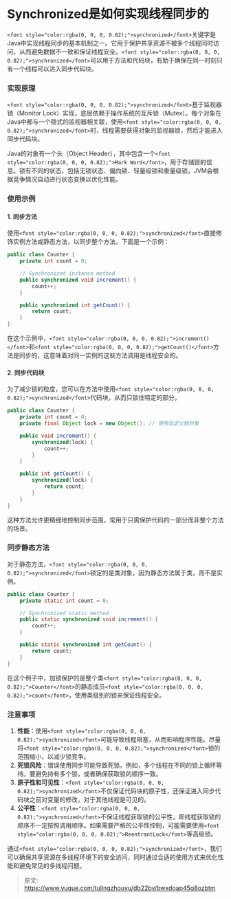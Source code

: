 # Synchronized是如何实现线程同步的

`<font style="color:rgba(0, 0, 0, 0.82);">synchronized</font>`<font style="color:rgba(0, 0, 0, 0.82);">关键字是Java中实现线程同步的基本机制之一。它用于保护共享资源不被多个线程同时访问，从而避免数据不一致和保证线程安全。</font>`<font style="color:rgba(0, 0, 0, 0.82);">synchronized</font>`<font style="color:rgba(0, 0, 0, 0.82);">可以用于方法和代码块，有助于确保在同一时刻只有一个线程可以进入同步代码块。</font>

### <font style="color:rgba(0, 0, 0, 0.82);">实现原理</font>
`<font style="color:rgba(0, 0, 0, 0.82);">synchronized</font>`<font style="color:rgba(0, 0, 0, 0.82);">基于监视器锁（Monitor Lock）实现，底层依赖于操作系统的互斥锁（Mutex）。每个对象在Java中都与一个隐式的监视器相关联，使用</font>`<font style="color:rgba(0, 0, 0, 0.82);">synchronized</font>`<font style="color:rgba(0, 0, 0, 0.82);">时，线程需要获得对象的监视器锁，然后才能进入同步代码块。</font>

<font style="color:rgba(0, 0, 0, 0.82);">Java的对象有一个头（Object Header），其中包含一个</font>`<font style="color:rgba(0, 0, 0, 0.82);">Mark Word</font>`<font style="color:rgba(0, 0, 0, 0.82);">，用于存储锁的信息。锁有不同的状态，包括无锁状态、偏向锁、轻量级锁和重量级锁，JVM会根据竞争情况自动进行状态变换以优化性能。</font>

### <font style="color:rgba(0, 0, 0, 0.82);">使用示例</font>
#### <font style="color:rgba(0, 0, 0, 0.82);">1. 同步方法</font>
<font style="color:rgba(0, 0, 0, 0.82);">使用</font>`<font style="color:rgba(0, 0, 0, 0.82);">synchronized</font>`<font style="color:rgba(0, 0, 0, 0.82);">直接修饰实例方法或静态方法，以同步整个方法。下面是一个示例：</font>

```java
public class Counter {  
    private int count = 0;  

    // Synchronized instance method  
    public synchronized void increment() {  
        count++;  
    }  

    public synchronized int getCount() {  
        return count;  
    }  
}
```

<font style="color:rgba(0, 0, 0, 0.82);">在这个示例中，</font>`<font style="color:rgba(0, 0, 0, 0.82);">increment()</font>`<font style="color:rgba(0, 0, 0, 0.82);">和</font>`<font style="color:rgba(0, 0, 0, 0.82);">getCount()</font>`<font style="color:rgba(0, 0, 0, 0.82);">方法是同步的，这意味着对同一实例的这些方法调用是线程安全的。</font>

#### <font style="color:rgba(0, 0, 0, 0.82);">2. 同步代码块</font>
<font style="color:rgba(0, 0, 0, 0.82);">为了减少锁的粒度，您可以在方法中使用</font>`<font style="color:rgba(0, 0, 0, 0.82);">synchronized</font>`<font style="color:rgba(0, 0, 0, 0.82);">代码块，从而只锁住特定的部分。</font>

```java
public class Counter {  
    private int count = 0;  
    private final Object lock = new Object(); // 使用自定义锁对象  

    public void increment() {  
        synchronized(lock) {  
            count++;  
        }  
    }  

    public int getCount() {  
        synchronized(lock) {  
            return count;  
        }  
    }  
}
```

<font style="color:rgba(0, 0, 0, 0.82);">这种方法允许更精细地控制同步范围，常用于只需保护代码的一部分而非整个方法的场景。</font>

### <font style="color:rgba(0, 0, 0, 0.82);">同步静态方法</font>
<font style="color:rgba(0, 0, 0, 0.82);">对于静态方法，</font>`<font style="color:rgba(0, 0, 0, 0.82);">synchronized</font>`<font style="color:rgba(0, 0, 0, 0.82);">锁定的是类对象，因为静态方法属于类，而不是实例。</font>

```java
public class Counter {  
    private static int count = 0;  

    // Synchronized static method  
    public static synchronized void increment() {  
        count++;  
    }  

    public static synchronized int getCount() {  
        return count;  
    }  
}
```

<font style="color:rgba(0, 0, 0, 0.82);">在这个例子中，加锁保护的是整个类</font>`<font style="color:rgba(0, 0, 0, 0.82);">Counter</font>`<font style="color:rgba(0, 0, 0, 0.82);">的静态成员</font>`<font style="color:rgba(0, 0, 0, 0.82);">count</font>`<font style="color:rgba(0, 0, 0, 0.82);">，使用类级别的锁来保证线程安全。</font>

### <font style="color:rgba(0, 0, 0, 0.82);">注意事项</font>
1. **<font style="color:rgba(0, 0, 0, 0.82);">性能</font>**<font style="color:rgba(0, 0, 0, 0.82);">：使用</font>`<font style="color:rgba(0, 0, 0, 0.82);">synchronized</font>`<font style="color:rgba(0, 0, 0, 0.82);">可能导致线程阻塞，从而影响程序性能。尽量将</font>`<font style="color:rgba(0, 0, 0, 0.82);">synchronized</font>`<font style="color:rgba(0, 0, 0, 0.82);">锁的范围缩小，以减少锁竞争。</font>
2. **<font style="color:rgba(0, 0, 0, 0.82);">死锁风险</font>**<font style="color:rgba(0, 0, 0, 0.82);">：错误使用同步可能导致死锁。例如，多个线程在不同的锁上循环等待。要避免持有多个锁，或者确保获取锁的顺序一致。</font>
3. **<font style="color:rgba(0, 0, 0, 0.82);">原子性和可见性</font>**<font style="color:rgba(0, 0, 0, 0.82);">：</font>`<font style="color:rgba(0, 0, 0, 0.82);">synchronized</font>`<font style="color:rgba(0, 0, 0, 0.82);">不仅保证代码块的原子性，还保证进入同步代码块之前对变量的修改，对于其他线程是可见的。</font>
4. **<font style="color:rgba(0, 0, 0, 0.82);">公平性</font>**<font style="color:rgba(0, 0, 0, 0.82);">：</font>`<font style="color:rgba(0, 0, 0, 0.82);">synchronized</font>`<font style="color:rgba(0, 0, 0, 0.82);">不保证线程获取锁的公平性，即线程获取锁的顺序不一定按照调用顺序。如果需要严格的公平性控制，可能需要使用</font>`<font style="color:rgba(0, 0, 0, 0.82);">ReentrantLock</font>`<font style="color:rgba(0, 0, 0, 0.82);">等高级锁。</font>

<font style="color:rgba(0, 0, 0, 0.82);">通过</font>`<font style="color:rgba(0, 0, 0, 0.82);">synchronized</font>`<font style="color:rgba(0, 0, 0, 0.82);">，我们可以确保共享资源在多线程环境下的安全访问，同时通过合适的使用方式来优化性能和避免常见的多线程问题。</font>



> 原文: <https://www.yuque.com/tulingzhouyu/db22bv/bwxdoap45q8ozbtm>